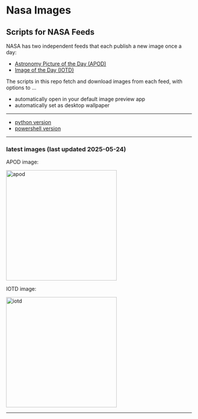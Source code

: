 # Nasa Images

## Scripts for NASA Feeds

NASA has two independent feeds that each publish a new image once a day:

- [Astronomy Picture of the Day (APOD)](https://apod.nasa.gov/apod/)
- [Image of the Day (IOTD)](https://www.nasa.gov/image-of-the-day/)

The scripts in this repo fetch and download images from each feed, with options to ...

- automatically open in your default image preview app
- automatically set as desktop wallpaper

---

- [python version](./python/README.md)
- [powershell version](./powershell/README.md)

---

### latest images (last updated 2025-05-24)

APOD image:

<a href="https://apod.nasa.gov/apod/image/2505/PIA26556_2048.jpg"><img alt="apod" src="https://apod.nasa.gov/apod/image/2505/PIA26556_2048.jpg" height="300" /></a>

IOTD image:

<a href="https://www.nasa.gov/wp-content/uploads/2025/05/maf-20250319-flagmoonorig.jpg"><img alt="iotd" src="https://www.nasa.gov/wp-content/uploads/2025/05/maf-20250319-flagmoonorig.jpg" height="300" /></a>

---
